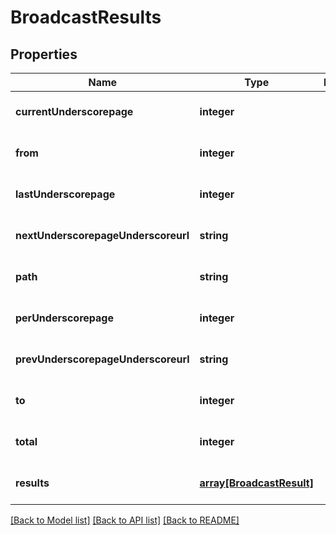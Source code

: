 # BroadcastResults

## Properties
Name | Type | Description | Notes
------------ | ------------- | ------------- | -------------
**currentUnderscorepage** | **integer** |  | [optional] [default to null]
**from** | **integer** |  | [optional] [default to null]
**lastUnderscorepage** | **integer** |  | [optional] [default to null]
**nextUnderscorepageUnderscoreurl** | **string** |  | [optional] [default to null]
**path** | **string** |  | [optional] [default to null]
**perUnderscorepage** | **integer** |  | [optional] [default to null]
**prevUnderscorepageUnderscoreurl** | **string** |  | [optional] [default to null]
**to** | **integer** |  | [optional] [default to null]
**total** | **integer** |  | [optional] [default to null]
**results** | [**array[BroadcastResult]**](BroadcastResult.md) |  | [optional] [default to null]

[[Back to Model list]](../README.md#documentation-for-models) [[Back to API list]](../README.md#documentation-for-api-endpoints) [[Back to README]](../README.md)


